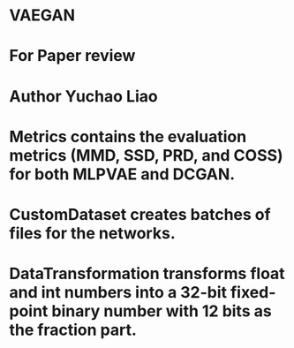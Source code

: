 # VAEGAN

# For Paper review 

# Author Yuchao Liao

# Metrics contains the evaluation metrics (MMD, SSD, PRD, and COSS) for both MLPVAE and DCGAN.

# CustomDataset creates batches of files for the networks.

# DataTransformation transforms float and int numbers into a 32-bit fixed-point binary number with 12 bits as the fraction part.
